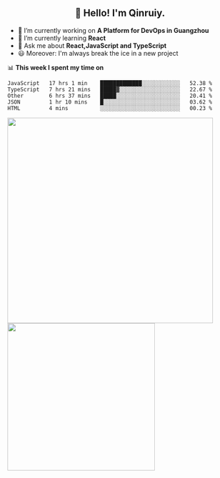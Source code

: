 <h2 align="center">👋 Hello! I'm Qinruiy.</h2>


- 🔭 I’m currently working on **A Platform for DevOps in Guangzhou**
- 🌱 I’m currently learning **React**
- 💬 Ask me about **React,JavaScript and TypeScript**
- 😃 Moreover: I'm always break the ice in a new project

📊 **This week I spent my time on**

<!--START_SECTION:waka-->
```text
JavaScript   17 hrs 1 min    █████████████░░░░░░░░░░░░   52.38 % 
TypeScript   7 hrs 21 mins   █████▓░░░░░░░░░░░░░░░░░░░   22.67 % 
Other        6 hrs 37 mins   █████░░░░░░░░░░░░░░░░░░░░   20.41 % 
JSON         1 hr 10 mins    █░░░░░░░░░░░░░░░░░░░░░░░░   03.62 % 
HTML         4 mins          ░░░░░░░░░░░░░░░░░░░░░░░░░   00.23 % 
```
<!--END_SECTION:waka-->

<p>
<img align="left" width="460" src="https://github-readme-stats.vercel.app/api?username=Qinruiy&custom_title=Qrinruiy's Github Stats&theme=graywhite&hide_border=true"/> <img align="left" width="330" src="https://github-readme-stats.vercel.app/api/top-langs/?username=Qinruiy&layout=compact&theme=graywhite&hide_border=true"/>
</p>
